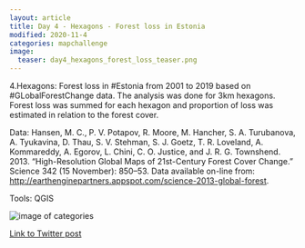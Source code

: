 ```yaml
---
layout: article
title: Day 4 - Hexagons - Forest loss in Estonia
modified: 2020-11-4
categories: mapchallenge
image:
  teaser: day4_hexagons_forest_loss_teaser.png
---
```


4.Hexagons: Forest loss in #Estonia from 2001 to 2019 based on #GLobalForestChange data. The analysis was done for 3km hexagons. Forest loss was summed for each hexagon and proportion of loss was estimated in relation to the forest cover.

Data: Hansen, M. C., P. V. Potapov, R. Moore, M. Hancher, S. A. Turubanova, A. Tyukavina, D. Thau, S. V. Stehman, S. J. Goetz, T. R. Loveland, A. Kommareddy, A. Egorov, L. Chini, C. O. Justice, and J. R. G. Townshend. 2013. “High-Resolution Global Maps of 21st-Century Forest Cover Change.” Science 342 (15 November): 850–53. Data available on-line from: http://earthenginepartners.appspot.com/science-2013-global-forest.

Tools: QGIS


![image of categories](../../images/day4_hexagons_forest_loss.png)

[Link to Twitter post](https://twitter.com/evelynuuemaa/status/1323917536719740930)
